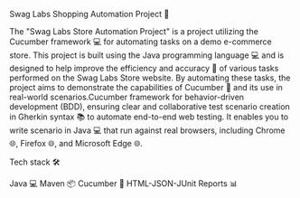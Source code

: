 Swag Labs Shopping Automation Project 🚀

The "Swag Labs Store Automation Project" is a project utilizing the Cucumber framework 💻 for automating tasks on a demo e-commerce store. This project is built using the Java programming language 💻 and is designed to help improve the efficiency and accuracy 🎯 of various tasks performed on the Swag Labs Store website. By automating these tasks, the project aims to demonstrate the capabilities of Cucumber 💪 and its use in real-world scenarios.Cucumber framework for behavior-driven development (BDD), ensuring clear and collaborative test scenario creation in Gherkin syntax 📚 to automate end-to-end web testing. It enables you to write scenario in Java 💻 that run against real browsers, including Chrome 🌐, Firefox 🌐, and Microsoft Edge 🌐.

Tech stack 🛠️

Java 💻 Maven 📦 Cucumber 🥒 HTML-JSON-JUnit Reports 📊
